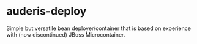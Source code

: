 auderis-deploy
==============

Simple but versatile bean deployer/container that is based on experience
with (now discontinued) JBoss Microcontainer.
